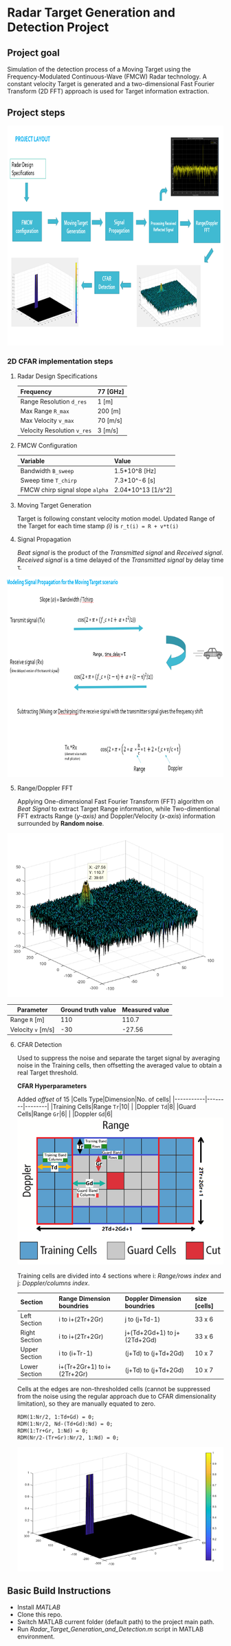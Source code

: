 # **Radar Target Generation and Detection Project**

## Project goal
Simulation of the detection process of a Moving Target using the Frequency-Modulated Continuous-Wave (FMCW) Radar technology. A constant velocity Target is generated and a two-dimensional Fast Fourier Transform (2D FFT) approach is used for Target information extraction.

## Project steps

<img src="./imgs/1_project_layout.png" alt="Project Layout" width="900" height="511">

### 2D CFAR implementation steps 
1. Radar Design Specifications

    |Frequency|77 [GHz]|
    |-----------|--------|
    |Range Resolution `d_res`|1 [m]|
    |Max Range `R_max`|200 [m]|
    |Max Velocity `v_max`|70 [m/s]|
    |Velocity Resolution `v_res`|3 [m/s]|

2. FMCW Configuration

    |Variable|Value|
    |-----------|--------|
    |Bandwidth `B_sweep`|1.5*10^8 [Hz]|
    |Sweep time `T_chirp`|7.3*10^-6 [s]|
    |FMCW chirp signal slope `alpha`|2.04*10^13 [1/s^2]|

3. Moving Target Generation
   
   Target is following constant velocity motion model. Updated Range of the Target for each time stamp _(i)_ is `r_t(i) = R + v*t(i)`

4. Signal Propagation
    
    _Beat signal_ is the product of the _Transmitted signal_ and _Received signal_. _Received signal_ is a time delayed of the _Transmitted signal_ by delay time τ. 
<img src="./imgs/2_signal_propagation.png" alt="Propagation formulas" width="800" height="465">

5. Range/Doppler FFT

    Applying One-dimensional Fast Fourier Transform (FFT) algorithm on _Beat Signal_ to extract Target Range information, while Two-dimentional FFT extracts Range (_y-axis)_ and Doppler/Velocity (_x-axis_) information surrounded by **Random noise**.
    
<img src="./imgs/3_2DFFT.png" alt="2D FFT">

|Parameter|Ground truth value|Measured value|
|-----------|--------|--------|
|Range `R` [m]|110 |110.7|
|Velocity `v` [m/s]|-30 |-27.56|

6. CFAR Detection

    Used to suppress the noise and separate the target signal by averaging noise in the Training cells, then offsetting the averaged value to obtain a real Target threshold.

    **CFAR Hyperparameters**
    
    Added _offset_ of 15
    |Cells Type|Dimension|No. of cells|
    |-----------|--------|--------|
    |Training Cells|Range `Tr`|10|
    |              |Doppler `Td`|8|
    |Guard Cells|Range `Gr`|6|
    |               |Doppler `Gd`|6|
    <img src="./imgs/4_2DCFAR.png" alt="2D CFAR Cells" width="500" height="342">

    Training cells are divided into 4 sections where i: _Range/rows index_ and j: _Doppler/columns index_.
    
    |Section|Range Dimension boundries|Doppler Dimension boundries|size [cells]|
    |-----------|--------|--------|--------|
    |Left Section|i to i+(2Tr+2Gr)|j to (j+Td-1)|33 x 6|
    |Right Section|i to i+(2Tr+2Gr)|j+(Td+2Gd+1) to j+(2Td+2Gd)|33 x 6|
    |Upper Section| i to (i+Tr-1) | (j+Td) to (j+Td+2Gd)|10 x 7|
    |Lower Section|i+(Tr+2Gr+1) to i+(2Tr+2Gr)|(j+Td) to (j+Td+2Gd)|10 x 7|

    Cells at the edges are non-thresholded cells (cannot be suppressed from the noise using the regular approach due to CFAR dimensionality limitation), so they are manually equated to zero.
    
    ```
    RDM(1:Nr/2, 1:Td+Gd) = 0;
    RDM(1:Nr/2, Nd-(Td+Gd):Nd) = 0;
    RDM(1:Tr+Gr, 1:Nd) = 0;
    RDM(Nr/2-(Tr+Gr):Nr/2, 1:Nd) = 0; 
    ```
    <img src="./imgs/5_CFAR_Output.png" alt="CFAR Output">


## Basic Build Instructions

- Install _MATLAB_
- Clone this repo. 
- Switch MATLAB current folder (default path) to the project main path.
- Run _Radar_Target_Generation_and_Detection.m_ script in MATLAB environment.
